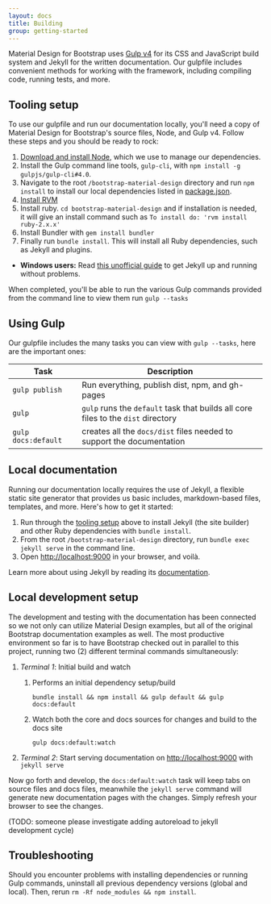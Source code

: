 ```yaml
---
layout: docs
title: Building
group: getting-started
---
```


Material Design for Bootstrap uses [Gulp v4](http://gulpjs.com) for its CSS and JavaScript build system and Jekyll for the written documentation. Our gulpfile includes convenient methods for working with the framework, including compiling code, running tests, and more.

## Tooling setup

To use our gulpfile and run our documentation locally, you'll need a copy of Material Design for Bootstrap's source files, Node, and Gulp v4. Follow these steps and you should be ready to rock:

1. [Download and install Node](https://nodejs.org/download), which we use to manage our dependencies.
2. Install the Gulp command line tools, `gulp-cli`, with `npm install -g gulpjs/gulp-cli#4.0`.
3. Navigate to the root `/bootstrap-material-design` directory and run `npm install` to install our local dependencies listed in [package.json](https://github.com/FezVrasta/bootstrap-material-design/blob/master/package.json).
4. [Install RVM](http://rvm.io/rvm/install)
5. Install ruby. `cd bootstrap-material-design` and if installation is needed, it will give an install command such as `To install do: 'rvm install ruby-2.x.x'`
6. Install Bundler with `gem install bundler`
7. Finally run `bundle install`. This will install all Ruby dependencies, such as Jekyll and plugins.
  - **Windows users:** Read [this unofficial guide](http://jekyll-windows.juthilo.com/) to get Jekyll up and running without problems.

When completed, you'll be able to run the various Gulp commands provided from the command line to view them run `gulp --tasks`

## Using Gulp

Our gulpfile includes the many tasks you can view with `gulp --tasks`, here are the important ones:

| Task | Description |
| --- | --- |
| `gulp publish` | Run everything, publish dist, npm, and gh-pages |
| `gulp` | `gulp` runs the `default` task that builds all core files to the `dist` directory |
| `gulp docs:default` | creates all the `docs/dist` files needed to support the documentation |


## Local documentation

Running our documentation locally requires the use of Jekyll, a flexible static site generator that provides us basic includes, 
markdown-based files, templates, and more. Here's how to get it started:

1. Run through the [tooling setup](#tooling-setup) above to install Jekyll (the site builder) and other Ruby dependencies with `bundle install`.
2. From the root `/bootstrap-material-design` directory, run `bundle exec jekyll serve` in the command line.
3. Open <http://localhost:9000> in your browser, and voilà.

Learn more about using Jekyll by reading its [documentation](http://jekyllrb.com/docs/home/).

## Local development setup

The development and testing with the documentation has been connected so we not only can utilize Material Design examples,
but all of the original Bootstrap documentation examples as well.  The most productive environment so far is to have
Bootstrap checked out in parallel to this project, running two (2) different terminal commands simultaneously:

1. _Terminal 1_: Initial build and watch

    1. Performs an initial dependency setup/build
    
        `bundle install && npm install && gulp default && gulp docs:default`
         
    1. Watch both the core and docs sources for changes and build to the docs site
    
        `gulp docs:default:watch` 

1. _Terminal 2_: Start serving documentation on <http://localhost:9000> with `jekyll serve`
    
Now go forth and develop, the `docs:default:watch` task will keep tabs on source files and docs files, meanwhile the `jekyll serve` command will generate new documentation pages with the changes.  Simply refresh your browser to see the changes. 

(TODO: someone please investigate adding autoreload to jekyll development cycle)   

## Troubleshooting

Should you encounter problems with installing dependencies or running Gulp commands, uninstall all previous dependency versions (global and local). Then, rerun `rm -Rf node_modules && npm install`.
